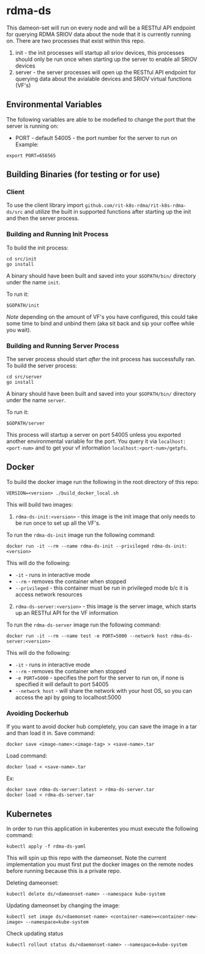 # rdma-ds

This dameon-set will run on every node and will be a RESTful API endpoint for querying RDMA SRIOV data about the node that it is currently running on. There are two processes that exist within this repo. 
1. init - the init processes will startup all sriov devices, this processes should only be run once when starting up the server to enable all SRIOV devices
2. server - the server processes will open up the RESTful API endpoint for querying data about the avialable devices and SRIOV virtual functions (VF's)

## Environmental Variables
The following variables are able to be modefied to change the port that the server is running on:
  - PORT - default 54005 - the port number for the server to run on
Example:
```
export PORT=656565
```

## Building Binaries (for testing or for use)

### Client
To use the client library import `github.com/rit-k8s-rdma/rit-k8s-rdma-ds/src` and utilize the built in supported functions after starting up the init and then the server process.

### Building and Running Init Process
To build the init process:
```
cd src/init
go install
```
A binary should have been built and saved into your `$GOPATH/bin/` directory under the name `init`.

To run it:
```
$GOPATH/init
```
*Note* depending on the amount of VF's you have configured, this could take some time to bind and unbind them (aka sit back and sip your coffee while you wait).

### Building and Running Server Process
The server process should start *after* the init process has successfully ran. To build the server process:
```
cd src/server
go install
```
A binary should have been built and saved into your `$GOPATH/bin/` directory under the name `server`.

To run it:
```
$GOPATH/server
```
This process will startup a server on port 54005 unless you exported another environmental variable for the port. You query it via `localhost:<port-num>` and to get your vf information `localhost:<port-num>/getpfs`.

## Docker
To build the docker image run the following in the root directory of this repo:
```
VERSION=<version> ./build_docker_local.sh
```
This will build two images:
1. `rdma-ds-init:<version>` - this image is the init image that only needs to be run once to set up all the VF's.

To run the `rdma-ds-init` image run the following command:
```
docker run -it --rm --name rdma-ds-init --privileged rdma-ds-init:<version>
```
This will do the following:
  - `-it` - runs in interactive mode
  - `--rm` - removes the container when stopped
  - `--privileged` - this container must be run in privileged mode b/c it is access network resources

2. `rdma-ds-server:<version>` - this image is the server image, which starts up an RESTful API for the VF information

To run the `rdma-ds-server` image run the following command:
```
docker run -it --rm --name test -e PORT=5000 --network host rdma-ds-server:<version>
```
This will do the following:
  - `-it` - runs in interactive mode
  - `--rm` - removes the container when stopped
  - `-e PORT=5000` - specifies the port for the server to run on, if none is specified it will default to port 54005
  - `--network host` - will share the network with your host OS, so you can access the api by going to localhost:5000


### Avoiding Dockerhub
If you want to avoid docker hub completely, you can save the image in a tar and than load it in.
Save command:
```
docker save <image-name>:<image-tag> > <save-name>.tar
```
Load command:
```
docker load < <save-name>.tar
```
Ex:
```
docker save rdma-ds-server:latest > rdma-ds-server.tar
docker load < rdma-ds-server.tar
```

## Kubernetes
In order to run this application in kuberentes you must execute the following command:
```
kubectl apply -f rdma-ds-yaml
```
This will spin up this repo with the dameonset. Note the current implementation you must first put the docker images on the remote nodes before running because this is a private repo.

Deleting dameonset:
```
kubectl delete ds/<dameonset-name> --namespace kube-system
```

Updating dameonset by changing the image:
```
kubectl set image ds/<daemonset-name> <container-name>=<container-new-image> --namespace=kube-system
```

Check updating status
```
kubectl rollout status ds/<daemonset-name> --namespace=kube-system
```
